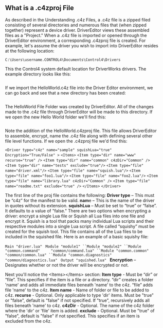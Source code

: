 ## What is a .c4zproj File

As described in the Understanding .c4z Files, a .c4z file is a zipped filed consisting of several directories and numerous files that (when zipped together) represent a device driver. DriverEditor views these assembled files as a "Project." When a .c4z file is imported or opened through the DriverEditor environment, a corresponding .c4zproj file is created. For example, let's assume the driver you wish to import into DriverEditor resides at the following location:

`C:\Users\username.CONTROL4\Documents\Control4\Drivers`

This the Control4 system default location for DriverWorks drivers. The example directory looks like this:

![]()

If we import the HelloWorld.c4z file into the Driver Editor environment, we can go back and see that a new directory has been created:

![]()

The HelloWorld File Folder was created by DriverEditor. All of the changes made to the .c4z file through DriverEditor will be made to this directory. If we open the new Hello World folder we'll find this:

![]()


Note the addition of the HelloWorld.c4zproj file. This file allows DriverEditor to assemble, encrypt, name the .c4z file along with defining several other file level functions. If we open the .c4zproj file we'd find this:

  `<Driver type="c4z" name="sample" squishLua="true" Encryption="True/False" >`
`<Items>`
`<Item type="dir" name="www" recurse="true" />`
`<Item type="dir" name="common" c4zDir="Common" />`
`<Item type="dir" name="tests" exclude="true"/>`
`<Item type="file" name="driver.xml"/>`
`<Item type="file" name="squish.lua"/>`
`<Item type="file" name="foo1.lua"/>`
`<Item type="file" name="foo2.lua"/>`
`<Item type="file" name="library.lua" c4zDir="Common" />`
`<Item type="file" name="readme.txt" exclude="true" />`
  `</Items>`
`</Driver>`

The first line of the proj file contains the following:
**Driver type** – This must be “c4z” for the manifest to be valid.
**nam**e – This is the name of the driver in quotes  without its extension.
**squishLua** – Must be set to “true” or “false”. It defaults to a value of "false." There are two options when encrypting a driver: encrypt a single Lua file or Squish all Lua files into one file and encrypt it. Squish is a tool that packs many individual Lua scripts and their respective modules into a single Lua script. A file called “squishy” must be created for the squish tool. This file contains all of the Lua files to be included in the squished file. Here is an example of a basic squishy file:


`Main "driver.lua"
`
`Module "module1"
``Module "module2"
``Module "common.command"     "common/command.lua"
``Module "common.common"      "common/common.lua"
``Module "common.diagnostics" "common/diagnostics.lua"
`
`Output "squished.lua"
`
**Encryption** – Designates whether or not the driver will be encrypted or not.

Next you'll notice the \<Items\>\</Items\> section:
**Item type** - Must be “dir” or “file”. This specifies if the item is a file or a directory. “dir” creates a folder 'name' and adds all immediate files beneath 'name' to the c4z. “file” adds file 'name' to the c4z.
**Item name** - Name of folder or file to be added to c4z.
**recurse** - Optional. Only applicable to type 'dir' items. Must be "true" or "false", default is "false" if not specified. If "true", recursively adds all files beneath 'name' to c4z. 
**c4zDir** - Optional. The name of the c4z folder where the 'dir' or 'file' item is added. 
**exclude** - Optional. Must be "true" of "false", default is "false" if not specified. This specifies if an item is excluded from the c4z. 

